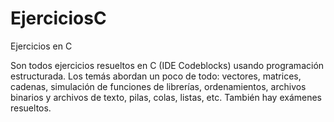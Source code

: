 # EjerciciosC
Ejercicios en C 

Son todos ejercicios resueltos en C (IDE Codeblocks) usando programación estructurada. 
Los temás abordan un poco de todo: vectores, matrices, cadenas, simulación de funciones de librerías, ordenamientos, archivos binarios y archivos de texto, pilas, colas, listas, etc. 
También hay exámenes resueltos. 
